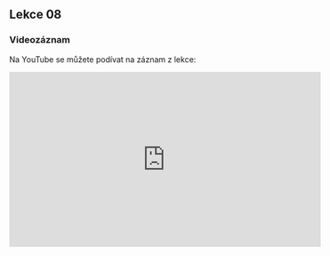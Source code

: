 Lekce 08
----------------

### Videozáznam

Na YouTube se můžete podívat na záznam z lekce:

<iframe width="560" height="315"
	src="https://www.youtube.com/embed/Qko1lOrlgqU"
	frameborder="0"
	allowfullscreen></iframe>